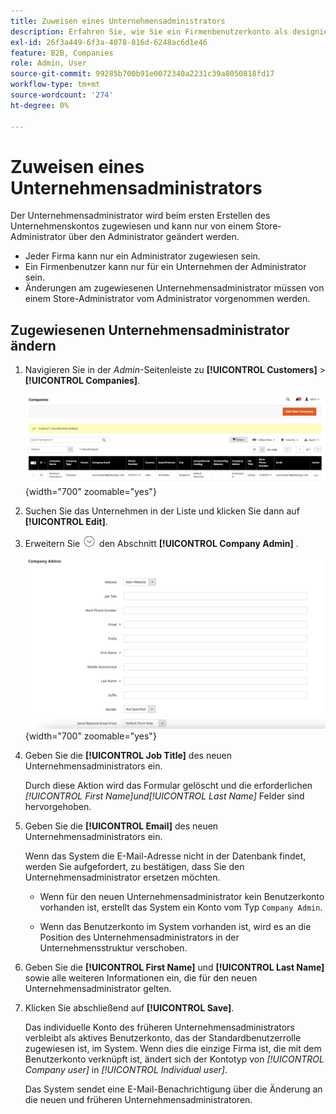 ```yaml
---
title: Zuweisen eines Unternehmensadministrators
description: Erfahren Sie, wie Sie ein Firmenbenutzerkonto als designierten Unternehmensadministrator für das Firmenkonto zuweisen.
exl-id: 26f3a449-6f3a-4078-816d-6248ac6d1e46
feature: B2B, Companies
role: Admin, User
source-git-commit: 99285b700b91e0072340a2231c39a8050818fd17
workflow-type: tm+mt
source-wordcount: '274'
ht-degree: 0%

---
```


# Zuweisen eines Unternehmensadministrators

Der Unternehmensadministrator wird beim ersten Erstellen des Unternehmenskontos zugewiesen und kann nur von einem Store-Administrator über den Administrator geändert werden.

- Jeder Firma kann nur ein Administrator zugewiesen sein.
- Ein Firmenbenutzer kann nur für ein Unternehmen der Administrator sein.
- Änderungen am zugewiesenen Unternehmensadministrator müssen von einem Store-Administrator vom Administrator vorgenommen werden.

## Zugewiesenen Unternehmensadministrator ändern

1. Navigieren Sie in der _Admin_-Seitenleiste zu **[!UICONTROL Customers]** > **[!UICONTROL Companies]**.

   ![Firmen](./assets/companies-grid.png){width="700" zoomable="yes"}

1. Suchen Sie das Unternehmen in der Liste und klicken Sie dann auf **[!UICONTROL Edit]**.

1. Erweitern Sie ![Erweiterungsauswahl](../assets/icon-display-expand.png) den Abschnitt **[!UICONTROL Company Admin]** .

   ![Unternehmensadministrator](./assets/company-create-company-admin.png){width="700" zoomable="yes"}

1. Geben Sie die **[!UICONTROL Job Title]** des neuen Unternehmensadministrators ein.

   Durch diese Aktion wird das Formular gelöscht und die erforderlichen _[!UICONTROL First Name]_und_[!UICONTROL Last Name]_ Felder sind hervorgehoben.

1. Geben Sie die **[!UICONTROL Email]** des neuen Unternehmensadministrators ein.

   Wenn das System die E-Mail-Adresse nicht in der Datenbank findet, werden Sie aufgefordert, zu bestätigen, dass Sie den Unternehmensadministrator ersetzen möchten.

   - Wenn für den neuen Unternehmensadministrator kein Benutzerkonto vorhanden ist, erstellt das System ein Konto vom Typ `Company Admin`.

   - Wenn das Benutzerkonto im System vorhanden ist, wird es an die Position des Unternehmensadministrators in der Unternehmensstruktur verschoben.

1. Geben Sie die **[!UICONTROL First Name]** und **[!UICONTROL Last Name]** sowie alle weiteren Informationen ein, die für den neuen Unternehmensadministrator gelten.

1. Klicken Sie abschließend auf **[!UICONTROL Save]**.

   Das individuelle Konto des früheren Unternehmensadministrators verbleibt als aktives Benutzerkonto, das der Standardbenutzerrolle zugewiesen ist, im System. Wenn dies die einzige Firma ist, die mit dem Benutzerkonto verknüpft ist, ändert sich der Kontotyp von *[!UICONTROL Company user]* in *[!UICONTROL Individual user]*.

   Das System sendet eine E-Mail-Benachrichtigung über die Änderung an die neuen und früheren Unternehmensadministratoren.

